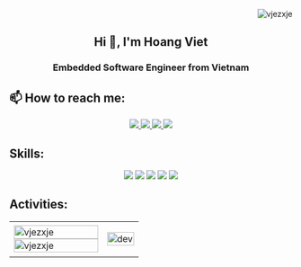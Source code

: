 <p align="right"> <img src="https://komarev.com/ghpvc/?username=vjezxje&label=Profile%20views&color=0e75b6&style=flat" alt="vjezxje" /> </p>

<h2 align="center">Hi 👋, I'm Hoang Viet</h2>
<p align="center">
  <h3 align="center"> Embedded Software Engineer from Vietnam </h3>
</p>

## 📫 How to reach me:

<p align="center">
 <a href="https://www.facebook.com/phan.hoang.viet.963911" alt="Facebook">
   <img src="https://img.icons8.com/?size=48&id=60459&format=png&color=000000" target="_blank" />
 </a> 
 <a href="https://www.instagram.com/vjezxje/" alt="Instagram">
   <img src="https://img.icons8.com/?size=48&id=32292&format=png&color=000000" target="_blank"/>
 </a> 
 <a href="https://github.com/vjezxje" alt="Github">
   <img src="https://img.icons8.com/?size=48&id=12598&format=png&color=000000" target="_blank"/>
 </a> 
 <a href="mailto:pvhviet1412@gmail.com" alt="Email">
   <img src="https://img.icons8.com/?size=48&id=124377&format=png&color=000000" target="_blank"/>
 </a>

## Skills:
<p align="center">
  <img src="https://img.icons8.com/color/48/000000/git.png"/>
  <img src="https://img.icons8.com/color/48/000000/github-2.png"/>
  <img src="https://img.icons8.com/?size=48&id=11670&format=png&color=000000"/>
  <img src="https://img.icons8.com/color/48/000000/visual-studio-code-2019.png"/>
  <img src="https://img.icons8.com/color/48/null/visual-studio--v2.png"/>
</p>

## Activities:

<table style="width:100%;">
  <tr>
    <td>
      <img src="https://github-readme-stats.vercel.app/api/top-langs/?username=vjezxje&bg_color=FFFFFF00&text_color=179fa3&layout=compact&hide=CSS&langs_count=10&custom_title=Top%20ngôn%20ngữ%20được%20dùng" alt="vjezxje" width="100%"/>
      <img src="https://github-readme-stats.vercel.app/api?username=vjezxje&bg_color=FFFFFF00&text_color=179fa3&show_icons=true&count_private=true&include_all_commits=true&custom_title=Hoạt%20động%20trên%20Github" alt="vjezxje" width="100%"/>
    </td>
    <td>
      <p align="center"> 
        <img src="https://cdn.dribbble.com/users/1059583/screenshots/4171367/coding-freak.gif" alt="dev" width="100%"/>
      </p>
    </td>
  </tr>
</table>
